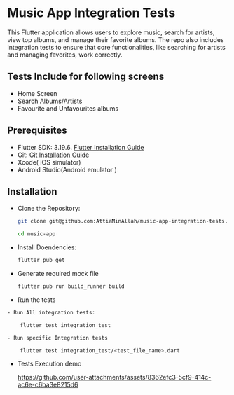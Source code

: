 # Music App Integration Tests 

This Flutter application allows users to explore music, search for artists, view top albums, and manage their favorite albums. The repo also includes integration tests to ensure that core functionalities, like searching for artists and managing favorites, work correctly.

## Tests Include for following screens
- Home Screen 
- Search Albums/Artists
- Favourite and Unfavourites albums

## Prerequisites

- Flutter SDK: 3.19.6. [Flutter Installation Guide](https://docs.flutter.dev/release/archive)
- Git: [Git Installation Guide](https://git-scm.com/book/en/v2/Getting-Started-Installing-Git)
- Xcode( iOS simulator)
- Android Studio(Android emulator )

## Installation

- Clone the Repository:
   ```bash
   git clone git@github.com:AttiaMinAllah/music-app-integration-tests.git
   
   cd music-app


- Install Doendencies:
    ```bash
    flutter pub get

- Generate required mock file
    ```bash
    flutter pub run build_runner build
    

- Run the tests
```bash
- Run All integration tests:

    flutter test integration_test

- Run specific Integration tests

    flutter test integration_test/<test_file_name>.dart
```
  
- Tests Execution demo
  
   https://github.com/user-attachments/assets/8362efc3-5cf9-414c-ac6e-c6ba3e8215d6




